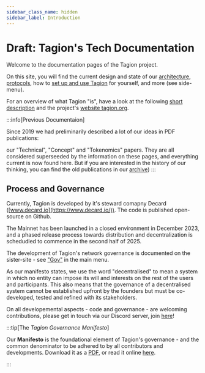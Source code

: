 ```yaml
---
sidebar_class_name: hidden
sidebar_label: Introduction
---
```


# Draft: Tagion's Tech Documentation

Welcome to the documentation pages of the Tagion project.

On this site, you will find the current design and state of our [architecture](https://docs.tagion.org/tech/architecture), [protocols](https://docs.tagion.org/tech/protocols), how to [set up and use Tagion](https://docs.tagion.org/tech/guide) for yourself, and more (see side-menu).  

For an overview of what Tagion "is", have a look at the following [short description](/gov/intro/tagion) and the project's [website tagion.org](https://tagion.org).



:::info[Previous Documentaion]

Since 2019 we had preliminarily described a lot of our ideas in PDF publications: 

our "Technical", "Concept" and "Tokenomics" papers. They are all considered superseeded by the information on these pages, and everything current is now found here. But if you are interested in the history of our thinking, you can find the old publications in our [archive](./archive))
:::



## Process and Governance

Currently, Tagion is developed by it's steward comapny Decard ([www.decard.io](https://www.decard.io/)). The code is published open-source on Github. 

The Mainnet has been launched in a closed environment in December 2023, and a phased release process towards distribution and decentralization is schedudled to commence in the second half of 2025.

The development of Tagion's network governance is documented on the sister-site - see ["Gov"](https://docs.tagion.org/gov/intro) in the main menu.  

As our manifesto states, we use the word "decentralised" to mean a system in which no entity can impose its will and interests on the rest of the users and participants. 
This also means that the governance of a decentralised system cannot be established upfront by the founders but must be co-developed, tested and refined with its stakeholders. 

On all developemental aspects - code and governance - are welcoming contributions, please get in touch via our Discord server, join [here](https://discord.gg/wE4AA64a)!


:::tip[The _Tagion Governance Manifesto_]

Our **Manifesto** is the foundational element of Tagion's governance - and the common denominator to be adhered to by all contributors and developments. 
Download it as a [PDF](https://www.tagion.org/resources/tagion-manifesto.pdf), or read it online [here](./intro/manifesto). 

:::

